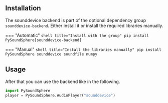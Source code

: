 ## Installation

The sounddevice backend is part of the optional dependency group `sounddevice-backend`. Either install it or install the required libraries manually.

=== "Automatic"
    ```shell title="Install with the group"
    pip install PySoundSphere[sounddevice-backend]
    ```

=== "Manual"
    ```shell title="Install the libraries manually"
    pip install PySoundSphere sounddevice soundfile numpy
    ```

## Usage

After that you can use the backend like in the following.

```python title="Setup sounddevice backend"
import PySoundSphere
player = PySoundSphere.AudioPlayer("sounddevice")
```
